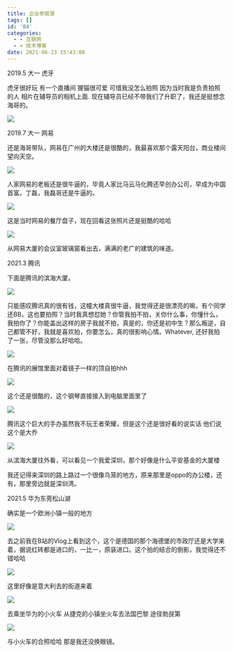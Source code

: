```yaml
---
title: 企业参观录
tags: []
id: '84'
categories:
  - - 互联网
  - - 技术博客
date: 2021-06-23 15:43:08
---
```


2019.5 大一 虎牙

虎牙很好玩 有一个直播间 狸猫很可爱 可惜我没怎么拍照 因为当时我是负责拍照的人 相片在辅导员的相机上面. 现在辅导员已经不带我们了升职了，我还是挺想念海哥的。

![](http://chang-rui.net/wp-content/uploads/2021/06/2019-05-16-154322-scaled.jpg)

2019.7 大一 网易

还是海哥带队，网易在广州的大楼还是很酷的，我最喜欢那个露天阳台，商业楼间望向天空。

![](http://chang-rui.net/wp-content/uploads/2021/06/2c98bc518045f6d6784913e033d941b-1024x768.jpg)

人家网易的老板还是很牛逼的，毕竟人家比马云马化腾还早创办公司，早成为中国首富。丁磊，我磊哥还是牛逼的。

![](http://chang-rui.net/wp-content/uploads/2021/06/ffc324d26ae29f8a871318ee75f6849-1024x768.jpg)

这是当时网易的餐厅盘子，现在回看这张照片还是挺酷的哈哈

![](http://chang-rui.net/wp-content/uploads/2021/06/115d3dde9045ccc319c34de73b2374b-768x1024.jpg)

从网易大厦的会议室玻璃窗看出去，满满的老广的建筑的味道。

2021.3 腾讯

下面是腾讯的滨海大厦。

![](http://chang-rui.net/wp-content/uploads/2021/06/c309158c7af7e3dbb84337fd8b4ab05-1024x1024.jpg)

只能感叹腾讯真的很有钱，这幢大楼真很牛逼，我觉得还是很漂亮的嘛，有个同学还BB，这也要拍照？当时我真想怼她？你管我拍不拍，关你什么事，你懂什么，我拍你了？你能盖出这样的房子我就不拍，真是的，你还是初中生？那么叛逆，自己都管不好，我就是喜欢拍，你要怎么，真的很影响心情。Whatever, 还好我拍了一张，尽管没那么好哈哈。

![](http://chang-rui.net/wp-content/uploads/2021/06/08611d7f47a845a95d71710bfbcfdaf-1024x1024.jpg)

在腾讯的展馆里面对着镜子一样的顶自拍hhh

![](http://chang-rui.net/wp-content/uploads/2021/06/1cd964aec54215fa2b70f596b881940-1024x768.jpg)

这个还是很酷的，这个钢琴直接接入到电脑里面里了

![](http://chang-rui.net/wp-content/uploads/2021/06/f614c85ef297e7162d6f816d38e6227-768x1024.jpg)

腾讯这个巨大的手办虽然我不玩王者荣耀，但是这个还是很好看的说实话 他们说这个是大乔

![](http://chang-rui.net/wp-content/uploads/2021/06/c8c736940e973e9025cca70332fb4b6-1024x768.jpg)

从滨海大厦往外看，可以看见一个我爱深圳，那个好像是什么平安基金的大厦楼

我还记得来深圳的路上路过一个很像鸟笼的地方，原来那里是oppo的办公楼，还有，那里旁边就是深圳湾。

2021.5 华为东莞松山湖

确实是一个欧洲小镇一般的地方

![](http://chang-rui.net/wp-content/uploads/2021/06/微信图片_20210623150435-1024x768.jpg)

去之前我在B站的Vlog上看到这个，这个是德国的那个海德堡的市政厅还是大学来着，据说红砖都是进口的，一比一，原装进口。这个拍的结合的倒影，我觉得还不错哈哈

![](http://chang-rui.net/wp-content/uploads/2021/06/微信图片_20210623150454-768x1024.jpg)

这里好像是意大利去的街道来着

![](http://chang-rui.net/wp-content/uploads/2021/06/微信图片_20210623150501-1024x1024.jpg)

去乘坐华为的小火车 从捷克的小镇坐火车去法国巴黎 途径勃艮第

![](http://chang-rui.net/wp-content/uploads/2021/06/微信图片_20210623150458-1024x1024.jpg)

与小火车的合照哈哈 那是我还没换眼镜。